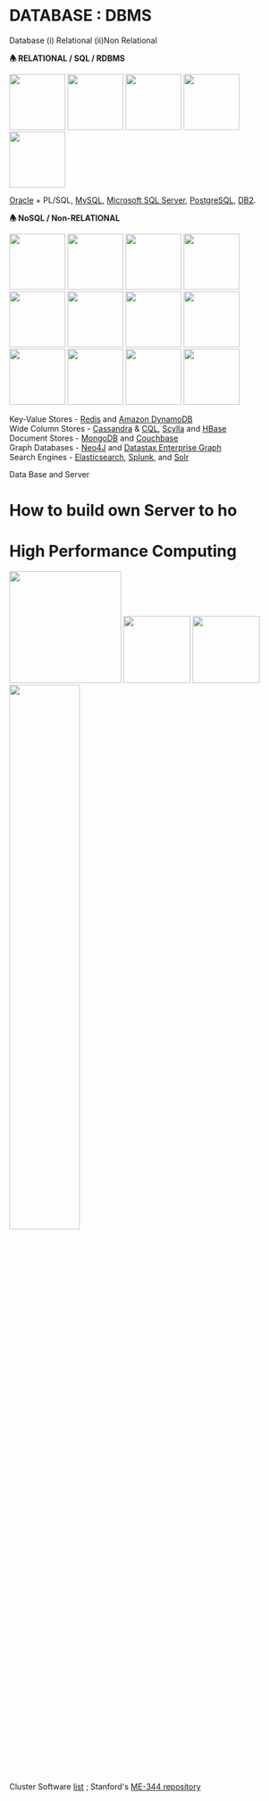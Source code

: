 # DATABASE : DBMS

Database (i) Relational (ii)Non Relational

<b>🕭 RELATIONAL / SQL / RDBMS</b>

<img src="https://github.com/SKKSaikia/DB_server/blob/master/img/Oracle-Logo.png" height=100px><a> </a><img src="https://github.com/SKKSaikia/DB_server/blob/master/img/MySQL-Logo.png" height=100px><a> </a><img src="https://github.com/SKKSaikia/DB_server/blob/master/img/microsoft-sql-server-logo.png" height=100px><a> </a><img src="https://github.com/SKKSaikia/DB_server/blob/master/img/postgresql-logo.png" height=100px><a> </a><img src="https://github.com/SKKSaikia/DB_server/blob/master/img/IBM%20DB2_1.png" height=100px>

[Oracle](https://www.oracle.com/database/) + PL/SQL, [MySQL](https://www.mysql.com/), [Microsoft SQL Server](https://www.microsoft.com/en-us/sql-server/sql-server-2017), [PostgreSQL](https://www.postgresql.org/), [DB2](https://www.ibm.com/analytics/us/en/db2/).

<b>🕭 NoSQL / Non-RELATIONAL</b>

<img src="" height=100px><a> </a><img src="" height=100px><a> </a><img src="" height=100px><a> </a><img src="" height=100px><a> </a><img src="" height=100px><a> </a><img src="" height=100px><a> </a><img src="" height=100px><a> </a><img src="" height=100px><a> </a><img src="" height=100px><a> </a><img src="" height=100px><a> </a><img src="" height=100px><a> </a><img src="" height=100px>

Key-Value Stores - [Redis](https://redis.io/) and [Amazon DynamoDB](https://aws.amazon.com/dynamodb/)<br/>
Wide Column Stores - [Cassandra](http://cassandra.apache.org/) & [CQL](https://docs.datastax.com/en/archived/cql/3.1/cql/cql_intro_c.html), [Scylla](https://www.scylladb.com/) and [HBase](https://hbase.apache.org/)<br/>
Document Stores - [MongoDB](https://www.mongodb.com/) and [Couchbase](https://www.couchbase.com/)<br/>
Graph Databases - [Neo4J](https://neo4j.com/) and [Datastax Enterprise Graph](https://www.datastax.com/products/datastax-enterprise-graph)<br/>
Search Engines - [Elasticsearch](https://www.elastic.co/), [Splunk](https://www.splunk.com/), and [Solr](http://lucene.apache.org/solr/)<br/>



Data Base and Server

# How to build own Server to ho

# High Performance Computing

<img src="https://github.com/SKKSaikia/DB_server/blob/master/img/par.jpg" height=200px><a> </a><a> </a><img src="https://github.com/SKKSaikia/DB_server/blob/master/img/openhpc-300x300.jpg" height=120px><a> </a><a> </a><img src="https://github.com/SKKSaikia/DB_server/blob/master/img/2000px-Slurm_logo.svg.png" height=120px><a> </a><img src="https://github.com/SKKSaikia/DB_server/blob/master/img/warewulf.jpg" height=50% width=50%>

Cluster Software [list](https://en.wikipedia.org/wiki/Comparison_of_cluster_software) ;  Stanford's [ME-344 repository](https://github.com/stanfordhpccenter/me344)

